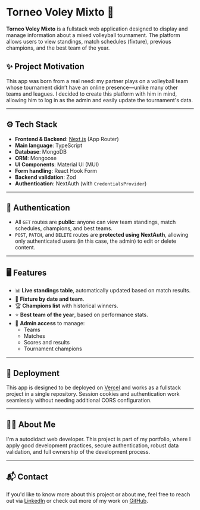# Torneo Voley Mixto 🏐

**Torneo Voley Mixto** is a fullstack web application designed to display and manage information about a mixed volleyball tournament. The platform allows users to view standings, match schedules (fixture), previous champions, and the best team of the year.

## ✨ Project Motivation

This app was born from a real need: my partner plays on a volleyball team whose tournament didn’t have an online presence—unlike many other teams and leagues. I decided to create this platform with him in mind, allowing him to log in as the admin and easily update the tournament's data.

---

## ⚙️ Tech Stack

- **Frontend & Backend**: [Next.js](https://nextjs.org/) (App Router)
- **Main language**: TypeScript
- **Database**: MongoDB
- **ORM**: Mongoose
- **UI Components**: Material UI (MUI)
- **Form handling**: React Hook Form
- **Backend validation**: Zod
- **Authentication**: NextAuth (with `CredentialsProvider`)

---

## 🔐 Authentication

- All `GET` routes are **public**: anyone can view team standings, match schedules, champions, and best teams.
- `POST`, `PATCH`, and `DELETE` routes are **protected using NextAuth**, allowing only authenticated users (in this case, the admin) to edit or delete content.

---

## 🖥️ Features

- 📊 **Live standings table**, automatically updated based on match results.
- 📅 **Fixture by date and team**.
- 🏆 **Champions list** with historical winners.
- ⭐ **Best team of the year**, based on performance stats.
- 🔐 **Admin access** to manage:
  - Teams
  - Matches
  - Scores and results
  - Tournament champions

---

## 🚀 Deployment

This app is designed to be deployed on [Vercel](https://vercel.com/) and works as a fullstack project in a single repository. Session cookies and authentication work seamlessly without needing additional CORS configuration.

---

## 👩‍💻 About Me

I'm a autodidact web developer. This project is part of my portfolio, where I apply good development practices, secure authentication, robust data validation, and full ownership of the development process.

---

## 📬 Contact

If you'd like to know more about this project or about me, feel free to reach out via [LinkedIn](#) or check out more of my work on [GitHub](#).
